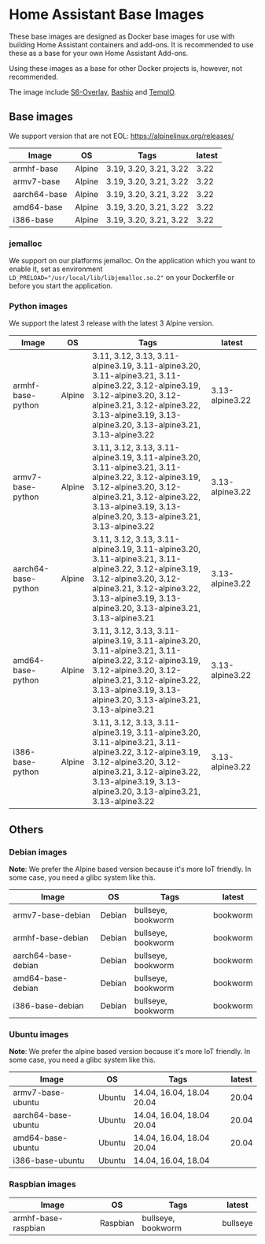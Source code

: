 # Home Assistant Base Images

These base images are designed as Docker base images for use with building Home Assistant containers and add-ons.
It is recommended to use these as a base for your own Home Assistant Add-ons.

Using these images as a base for other Docker projects is, however, not recommended.

The image include [S6-Overlay](https://github.com/just-containers/s6-overlay), [Bashio](https://github.com/hassio-addons/bashio) and [TempIO](https://github.com/home-assistant/tempio).

## Base images

We support version that are not EOL: https://alpinelinux.org/releases/

| Image | OS | Tags | latest |
|-------|----|------|--------|
| armhf-base | Alpine | 3.19, 3.20, 3.21, 3.22 | 3.22 |
| armv7-base | Alpine | 3.19, 3.20, 3.21, 3.22 | 3.22 |
| aarch64-base | Alpine | 3.19, 3.20, 3.21, 3.22 | 3.22 |
| amd64-base | Alpine | 3.19, 3.20, 3.21, 3.22 | 3.22 |
| i386-base | Alpine | 3.19, 3.20, 3.21, 3.22 | 3.22 |

### jemalloc

We support on our platforms jemalloc. On the application which you want to enable it, set as environment `LD_PRELOAD="/usr/local/lib/libjemalloc.so.2"` on your Dockerfile or before you start the application.

### Python images

We support the latest 3 release with the latest 3 Alpine version.

| Image | OS | Tags | latest |
|-------|----|------|--------|
| armhf-base-python | Alpine | 3.11, 3.12, 3.13, 3.11-alpine3.19, 3.11-alpine3.20, 3.11-alpine3.21, 3.11-alpine3.22, 3.12-alpine3.19, 3.12-alpine3.20, 3.12-alpine3.21, 3.12-alpine3.22, 3.13-alpine3.19, 3.13-alpine3.20, 3.13-alpine3.21, 3.13-alpine3.22 | 3.13-alpine3.22 |
| armv7-base-python | Alpine | 3.11, 3.12, 3.13, 3.11-alpine3.19, 3.11-alpine3.20, 3.11-alpine3.21, 3.11-alpine3.22, 3.12-alpine3.19, 3.12-alpine3.20, 3.12-alpine3.21, 3.12-alpine3.22, 3.13-alpine3.19, 3.13-alpine3.20, 3.13-alpine3.21, 3.13-alpine3.22 | 3.13-alpine3.22 |
| aarch64-base-python | Alpine | 3.11, 3.12, 3.13, 3.11-alpine3.19, 3.11-alpine3.20, 3.11-alpine3.21, 3.11-alpine3.22, 3.12-alpine3.19, 3.12-alpine3.20, 3.12-alpine3.21, 3.12-alpine3.22, 3.13-alpine3.19, 3.13-alpine3.20, 3.13-alpine3.21, 3.13-alpine3.21 | 3.13-alpine3.22 |
| amd64-base-python | Alpine | 3.11, 3.12, 3.13, 3.11-alpine3.19, 3.11-alpine3.20, 3.11-alpine3.21, 3.11-alpine3.22, 3.12-alpine3.19, 3.12-alpine3.20, 3.12-alpine3.21, 3.12-alpine3.22, 3.13-alpine3.19, 3.13-alpine3.20, 3.13-alpine3.21, 3.13-alpine3.21 | 3.13-alpine3.22 |
| i386-base-python | Alpine | 3.11, 3.12, 3.13, 3.11-alpine3.19, 3.11-alpine3.20, 3.11-alpine3.21, 3.11-alpine3.22, 3.12-alpine3.19, 3.12-alpine3.20, 3.12-alpine3.21, 3.12-alpine3.22, 3.13-alpine3.19, 3.13-alpine3.20, 3.13-alpine3.21, 3.13-alpine3.22 | 3.13-alpine3.22 |

## Others

### Debian images

**Note**: We prefer the Alpine based version because it's more IoT friendly. In some case, you need a glibc system like this.

| Image | OS | Tags | latest |
|-------|----|------|--------|
| armv7-base-debian | Debian | bullseye, bookworm | bookworm |
| armhf-base-debian | Debian | bullseye, bookworm | bookworm |
| aarch64-base-debian | Debian | bullseye, bookworm | bookworm |
| amd64-base-debian | Debian | bullseye, bookworm | bookworm |
| i386-base-debian | Debian | bullseye, bookworm | bookworm |

### Ubuntu images

**Note**: We prefer the alpine based version because it's more IoT friendly. In some case, you need a glibc system like this.

| Image | OS | Tags | latest |
|-------|----|------|--------|
| armv7-base-ubuntu | Ubuntu | 14.04, 16.04, 18.04 20.04 | 20.04 |
| aarch64-base-ubuntu | Ubuntu | 14.04, 16.04, 18.04 20.04 | 20.04 |
| amd64-base-ubuntu | Ubuntu | 14.04, 16.04, 18.04 20.04 | 20.04 |
| i386-base-ubuntu | Ubuntu | 14.04, 16.04, 18.04 | |

### Raspbian images

| Image | OS | Tags | latest |
|-------|----|------|--------|
| armhf-base-raspbian | Raspbian | bullseye, bookworm | bullseye |
